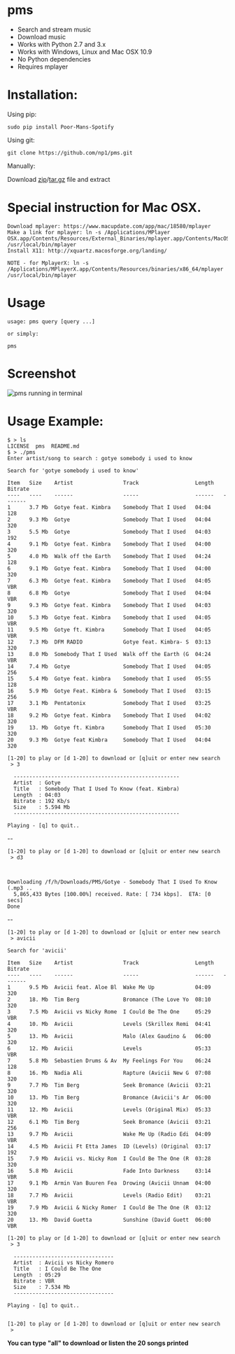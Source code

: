 pms
===

 - Search and stream music
 - Download music
 - Works with Python 2.7 and 3.x
 - Works with Windows, Linux and Mac OSX 10.9
 - No Python dependencies
 - Requires mplayer

# Installation:

Using pip:
    
    sudo pip install Poor-Mans-Spotify
    
Using git:

    git clone https://github.com/np1/pms.git

Manually:

Download [zip](https://github.com/np1/pms/archive/master.zip)/[tar.gz](https://github.com/np1/pms/archive/master.tar.gz) file and extract

# Special instruction for Mac OSX.
    
    Download mplayer: https://www.macupdate.com/app/mac/18580/mplayer
    Make a link for mplayer: ln -s /Applications/MPlayer OSX.app/Contents/Resources/External_Binaries/mplayer.app/Contents/MacOS/mplayer /usr/local/bin/mplayer
    Install X11: http://xquartz.macosforge.org/landing/
    
    NOTE - for MplayerX: ln -s /Applications/MPlayerX.app/Contents/Resources/binaries/x86_64/mplayer /usr/local/bin/mplayer
# Usage

    usage: pms query [query ...]

    or simply:

    pms

# Screenshot
![pms running in terminal](http://i.imgur.com/Oqyz5vk.png "pms running in terminal")

# Usage Example:

    $ > ls
    LICENSE  pms  README.md
    $ > ./pms
    Enter artist/song to search : gotye somebody i used to know

    Search for 'gotye somebody i used to know'

    Item   Size    Artist                Track                  Length   Bitrate 
    ----   ----    ------                -----                  ------   ------- 
    1      3.7 Mb  Gotye feat. Kimbra    Somebody That I Used   04:04    128     
    2      9.3 Mb  Gotye                 Somebody That I Used   04:04    320     
    3      5.5 Mb  Gotye                 Somebody That I Used   04:03    192     
    4      9.1 Mb  Gotye feat. Kimbra    Somebody That I Used   04:00    320     
    5      4.0 Mb  Walk off the Earth    Somebody That I Used   04:24    128     
    6      9.1 Mb  Gotye feat. Kimbra    Somebody That I Used   04:00    320     
    7      6.3 Mb  Gotye feat. Kimbra    Somebody That I Used   04:05    VBR     
    8      6.8 Mb  Gotye                 Somebody That I Used   04:04    VBR     
    9      9.3 Mb  Gotye feat. Kimbra    Somebody That I Used   04:03    320     
    10     5.3 Mb  Gotye feat. Kimbra    Somebody that I used   04:05    VBR     
    11     9.5 Mb  Gotye ft. Kimbra      Somebody That I Used   04:05    VBR     
    12     7.3 Mb  DFM RADIO             Gotye feat. Kimbra- S  03:13    320     
    13     8.0 Mb  Somebody That I Used  Walk off the Earth (G  04:24    VBR     
    14     7.4 Mb  Gotye                 Somebody That I Used   04:05    256     
    15     5.4 Mb  Gotye feat. kimbra    Somebody that I used   05:55    128     
    16     5.9 Mb  Gotye Feat. Kimbra &  Somebody That I Used   03:15    256     
    17     3.1 Mb  Pentatonix            Somebody That I Used   03:25    VBR     
    18     9.2 Mb  Gotye feat. Kimbra    Somebody That I Used   04:02    320     
    19     13. Mb  Gotye ft. Kimbra      Somebody That I Used   05:30    320     
    20     9.3 Mb  Gotye feat Kimbra     Somebody That I Used   04:04    320     

    [1-20] to play or [d 1-20] to download or [q]uit or enter new search
     > 3

      -----------------------------------------------------
      Artist  : Gotye
      Title   : Somebody That I Used To Know (feat. Kimbra)
      Length  : 04:03
      Bitrate : 192 Kb/s
      Size    : 5.594 Mb
      -----------------------------------------------------

    Playing - [q] to quit..



--

    [1-20] to play or [d 1-20] to download or [q]uit or enter new search
     > d3



    Downloading /f/h/Downloads/PMS/Gotye - Somebody That I Used To Know (.mp3 ..
      5,865,433 Bytes [100.00%] received. Rate: [ 734 kbps].  ETA: [0 secs]    
    Done


--



    [1-20] to play or [d 1-20] to download or [q]uit or enter new search
     > avicii

    Search for 'avicii'

    Item   Size    Artist                Track                  Length   Bitrate 
    ----   ----    ------                -----                  ------   ------- 
    1      9.5 Mb  Avicii feat. Aloe Bl  Wake Me Up             04:09    320     
    2      18. Mb  Tim Berg              Bromance (The Love Yo  08:10    320     
    3      7.5 Mb  Avicii vs Nicky Rome  I Could Be The One     05:29    VBR     
    4      10. Mb  Avicii                Levels (Skrillex Remi  04:41    320     
    5      13. Mb  Avicii                Malo (Alex Gaudino &   06:00    320     
    6      12. Mb  Avicii                Levels                 05:33    VBR     
    7      5.8 Mb  Sebastien Drums & Av  My Feelings For You    06:24    128     
    8      16. Mb  Nadia Ali             Rapture (Avicii New G  07:08    320     
    9      7.7 Mb  Tim Berg              Seek Bromance (Avicii  03:21    320     
    10     13. Mb  Tim Berg              Bromance (Avicii's Ar  06:00    320     
    11     12. Mb  Avicii                Levels (Original Mix)  05:33    VBR     
    12     6.1 Mb  Tim Berg              Seek Bromance (Avicii  03:21    256     
    13     9.7 Mb  Avicii                Wake Me Up (Radio Edi  04:09    VBR     
    14     4.5 Mb  Avicii Ft Etta James  ID (Levels) (Original  03:17    192     
    15     7.9 Mb  Avicii vs. Nicky Rom  I Could Be The One (R  03:28    320     
    16     5.8 Mb  Avicii                Fade Into Darkness     03:14    VBR     
    17     9.1 Mb  Armin Van Buuren Fea  Drowing (Avicii Unnam  04:00    320     
    18     7.7 Mb  Avicii                Levels (Radio Edit)    03:21    VBR     
    19     7.9 Mb  Avicii & Nicky Romer  I Could Be The One (R  03:12    320     
    20     13. Mb  David Guetta          Sunshine (David Guett  06:00    VBR     

    [1-20] to play or [d 1-20] to download or [q]uit or enter new search
     > 3

      --------------------------------
      Artist  : Avicii vs Nicky Romero
      Title   : I Could Be The One
      Length  : 05:29
      Bitrate : VBR
      Size    : 7.534 Mb
      --------------------------------

    Playing - [q] to quit..


    [1-20] to play or [d 1-20] to download or [q]uit or enter new search
     > 

__You can type "all" to download or listen the 20 songs printed__
